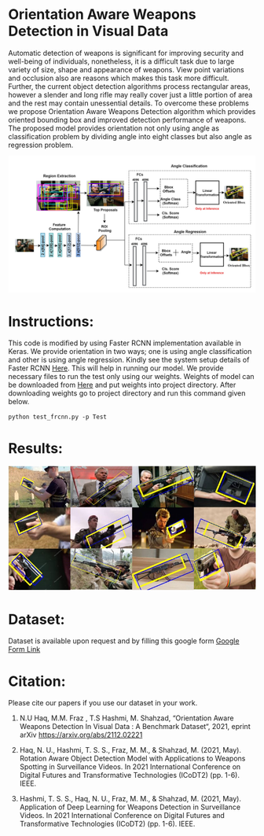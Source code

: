 # Orientation Aware Weapons Detection in Visual Data
Automatic detection of weapons is significant for improving security and well-being of individuals, nonetheless, it is a difficult task due to large variety of size, shape and appearance of weapons. View point variations and occlusion also are reasons which makes this task more difficult. Further, the current object detection algorithms process rectangular areas, however a slender and long rifle may really cover just a little portion of area and the rest may contain unessential details. To overcome these problems we propose Orientation Aware Weapons Detection algorithm which provides oriented bounding box and improved detection performance of weapons. The proposed model provides orientation not only using angle as classification problem by dividing angle into eight classes but also angle as regression problem.

![OAWD Architecture](https://github.com/Nazeef-Ul-Haq/Orientation-Aware-Weapons-Detection/blob/master/architecture.jpg)

# Instructions: 
This code is modified by using Faster RCNN implementation available in Keras. We provide orientation in two ways; one is using angle classification and other is using angle regression.
Kindly see the system setup details of Faster RCNN [Here](https://github.com/kbardool/keras-frcnn ). This will help in running our model. 
We provide necessary files to run the test only using our weights. Weights of model can be downloaded from [Here](https://drive.google.com/file/d/12wVZp-MK5C6rCeWogStyWamCtu-vaTQw/view?usp=sharing) and put weights into project directory. After downloading weights go to project directory and run this command given below. 
```
python test_frcnn.py -p Test
```
# Results:
![Results](https://github.com/Nazeef-Ul-Haq/Orientation-Aware-Weapons-Detection/blob/master/results.jpg)

# Dataset:
Dataset is available upon request and by filling this google form [Google Form Link](https://docs.google.com/forms/d/e/1FAIpQLSeI_jARiM9Sgjs_dgbfEMHsu_VBuPa_RYZgrdfM8vTL9MnNJQ/viewform?vc=0&c=0&w=1&flr=0&gxids=7757)
# Citation: 
Please cite our papers if you use our dataset in your work. 

1. N.U Haq, M.M. Fraz , T.S Hashmi, M. Shahzad, “Orientation Aware Weapons Detection In Visual Data : A Benchmark Dataset“, 2021, eprint arXiv https://arxiv.org/abs/2112.02221

2. Haq, N. U., Hashmi, T. S. S., Fraz, M. M., & Shahzad, M. (2021, May). Rotation Aware Object Detection Model with Applications to Weapons Spotting in Surveillance Videos. In 2021 International Conference on Digital Futures and Transformative Technologies (ICoDT2) (pp. 1-6). IEEE.

3. Hashmi, T. S. S., Haq, N. U., Fraz, M. M., & Shahzad, M. (2021, May). Application of Deep Learning for Weapons Detection in Surveillance Videos. In 2021 International Conference on Digital Futures and Transformative Technologies (ICoDT2) (pp. 1-6). IEEE.
 
